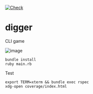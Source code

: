 [![Check](https://github.com/kijimaD/digger/actions/workflows/ruby.yml/badge.svg)](https://github.com/kijimaD/digger/actions/workflows/ruby.yml)
# digger
CLI game

![image](https://user-images.githubusercontent.com/11595790/123513003-8e588780-d6c5-11eb-9f7e-4935d00bbb58.png)

```shell
bundle install
ruby main.rb
```

Test

```shell
export TERM=xterm && bundle exec rspec
xdg-open coverage/index.html
```
